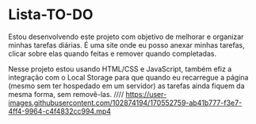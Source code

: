 # Lista-TO-DO

Estou desenvolvendo este projeto com objetivo de melhorar e organizar minhas tarefas diárias. É uma site onde eu posso anexar minhas tarefas, clicar sobre elas quando 
feitas e remover quando completadas.

Nesse projeto estou usando HTML/CSS e JavaScript, também efiz a integração com o Local Storage para que quando eu recarregue a página (mesmo sem ter hospedado em um 
servidor) as tarefas ainda fiquem da mesma forma, sem removê-las.
 ////
https://user-images.githubusercontent.com/102874194/170552759-ab41b777-f3e7-4ff4-9964-c4f4832cc994.mp4

